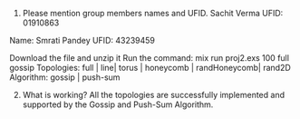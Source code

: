 1.	Please mention group members names and UFID.
Sachit Verma 
UFID: 01910863

Name:  Smrati Pandey
UFID: 43239459

Download the file and unzip it
Run the command: mix run proj2.exs 100 full gossip
Topologies: full | line| torus | honeycomb | randHoneycomb| rand2D
Algorithm: gossip | push-sum

2.	What is working?
All the topologies are successfully implemented and supported by the Gossip and Push-Sum Algorithm.
